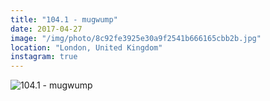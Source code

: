 ```yaml
---
title: "104.1 - mugwump"
date: 2017-04-27
image: "/img/photo/8c92fe3925e30a9f2541b666165cbb2b.jpg"
location: "London, United Kingdom"
instagram: true
---
```


![104.1 - mugwump](/img/photo/8c92fe3925e30a9f2541b666165cbb2b.jpg)
